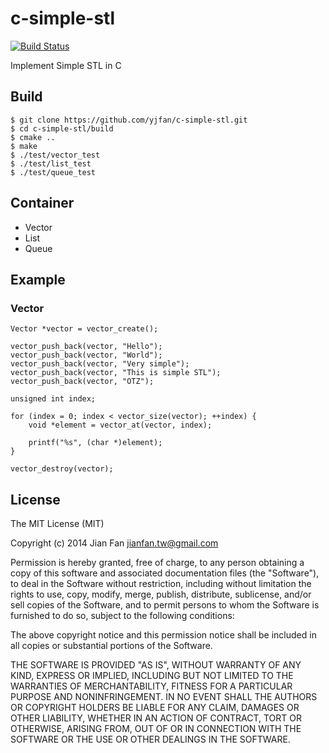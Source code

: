 # c-simple-stl
[![Build Status](https://travis-ci.org/yjfan/c-simple-stl.svg)](https://travis-ci.org/yjfan/c-simple-stl)

Implement Simple STL in C

## Build
```
$ git clone https://github.com/yjfan/c-simple-stl.git
$ cd c-simple-stl/build
$ cmake ..
$ make
$ ./test/vector_test
$ ./test/list_test
$ ./test/queue_test
```

## Container
- Vector
- List
- Queue

## Example
### Vector
```
Vector *vector = vector_create();

vector_push_back(vector, "Hello");
vector_push_back(vector, "World");
vector_push_back(vector, "Very simple");
vector_push_back(vector, "This is simple STL");
vector_push_back(vector, "OTZ");

unsigned int index;

for (index = 0; index < vector_size(vector); ++index) {
    void *element = vector_at(vector, index);

    printf("%s", (char *)element);
}

vector_destroy(vector);
```

## License
The MIT License (MIT)

Copyright (c) 2014 Jian Fan <jianfan.tw@gmail.com>

Permission is hereby granted, free of charge, to any person obtaining a copy
of this software and associated documentation files (the "Software"), to deal
in the Software without restriction, including without limitation the rights
to use, copy, modify, merge, publish, distribute, sublicense, and/or sell
copies of the Software, and to permit persons to whom the Software is
furnished to do so, subject to the following conditions:

The above copyright notice and this permission notice shall be included in all
copies or substantial portions of the Software.

THE SOFTWARE IS PROVIDED "AS IS", WITHOUT WARRANTY OF ANY KIND, EXPRESS OR
IMPLIED, INCLUDING BUT NOT LIMITED TO THE WARRANTIES OF MERCHANTABILITY,
FITNESS FOR A PARTICULAR PURPOSE AND NONINFRINGEMENT. IN NO EVENT SHALL THE
AUTHORS OR COPYRIGHT HOLDERS BE LIABLE FOR ANY CLAIM, DAMAGES OR OTHER
LIABILITY, WHETHER IN AN ACTION OF CONTRACT, TORT OR OTHERWISE, ARISING FROM,
OUT OF OR IN CONNECTION WITH THE SOFTWARE OR THE USE OR OTHER DEALINGS IN THE
SOFTWARE.
